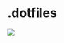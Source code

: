 # .dotfiles
![](https://user-images.githubusercontent.com/93471702/142721205-af8ab2f0-d3d2-4f9e-8471-ecd0365f58cc.pn)
